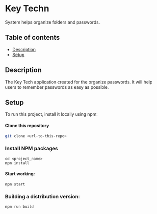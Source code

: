 # Key Techn
System helps organize folders and passwords.

## Table of contents
* [Description](#description)
* [Setup](#setup)

## Description
The Key Tech application created for the organize passwords. It will help users to remember passwords as easy as possible.

## Setup

To run this project, install it locally using npm:

#### Clone this repository

```bash
git clone <url-to-this-repo>
```

### Install NPM packages

```
cd <project_name>
npm install
```
#### Start working:
```
npm start
```
### Building a distribution version:
```
npm run build
```
